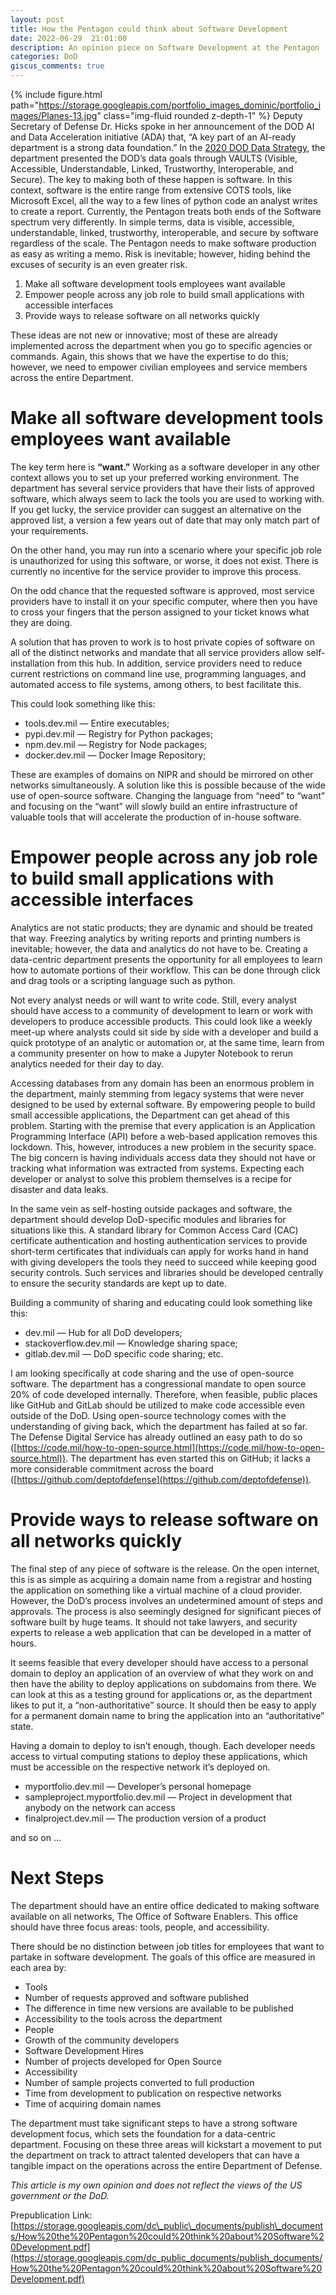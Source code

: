 ```yaml
---
layout: post
title: How the Pentagon could think about Software Development
date: 2022-06-29  21:01:00
description: An opinion piece on Software Development at the Pentagon
categories: DoD
giscus_comments: true
---
```

{% include figure.html path="https://storage.googleapis.com/portfolio_images_dominic/portfolio_images/Planes-13.jpg" class="img-fluid rounded z-depth-1" %}
Deputy Secretary of Defense Dr. Hicks spoke in her announcement of the DOD AI and Data Acceleration initiative (ADA) that, “A key part of an AI-ready department is a strong data foundation.” In the [2020 DOD Data Strategy](https://media.defense.gov/2020/Oct/08/2002514180/-1/-1/0/DOD-DATA-STRATEGY.PDF), the department presented the DOD’s data goals through VAULTS (Visible, Accessible, Understandable, Linked, Trustworthy, Interoperable, and Secure). The key to making both of these happen is software. In this context, software is the entire range from extensive COTS tools, like Microsoft Excel, all the way to a few lines of python code an analyst writes to create a report. Currently, the Pentagon treats both ends of the Software spectrum very differently. In simple terms, data is visible, accessible, understandable, linked, trustworthy, interoperable, and secure by software regardless of the scale. The Pentagon needs to make software production as easy as writing a memo. Risk is inevitable; however, hiding behind the excuses of security is an even greater risk.

1.  Make all software development tools employees want available
2.  Empower people across any job role to build small applications with accessible interfaces
3.  Provide ways to release software on all networks quickly

These ideas are not new or innovative; most of these are already implemented across the department when you go to specific agencies or commands. Again, this shows that we have the expertise to do this; however, we need to empower civilian employees and service members across the entire Department.

Make all software development tools employees want available
============================================================

The key term here is **“want.”** Working as a software developer in any other context allows you to set up your preferred working environment. The department has several service providers that have their lists of approved software, which always seem to lack the tools you are used to working with. If you get lucky, the service provider can suggest an alternative on the approved list, a version a few years out of date that may only match part of your requirements.

On the other hand, you may run into a scenario where your specific job role is unauthorized for using this software, or worse, it does not exist. There is currently no incentive for the service provider to improve this process.

On the odd chance that the requested software is approved, most service providers have to install it on your specific computer, where then you have to cross your fingers that the person assigned to your ticket knows what they are doing.

A solution that has proven to work is to host private copies of software on all of the distinct networks and mandate that all service providers allow self-installation from this hub. In addition, service providers need to reduce current restrictions on command line use, programming languages, and automated access to file systems, among others, to best facilitate this.

This could look something like this:

*   tools.dev.mil — Entire executables;
*   pypi.dev.mil — Registry for Python packages;
*   npm.dev.mil — Registry for Node packages;
*   docker.dev.mil — Docker Image Repository;

These are examples of domains on NIPR and should be mirrored on other networks simultaneously. A solution like this is possible because of the wide use of open-source software. Changing the language from “need” to “want” and focusing on the “want” will slowly build an entire infrastructure of valuable tools that will accelerate the production of in-house software.

Empower people across any job role to build small applications with accessible interfaces
=========================================================================================

Analytics are not static products; they are dynamic and should be treated that way. Freezing analytics by writing reports and printing numbers is inevitable; however, the data and analytics do not have to be. Creating a data-centric department presents the opportunity for all employees to learn how to automate portions of their workflow. This can be done through click and drag tools or a scripting language such as python.

Not every analyst needs or will want to write code. Still, every analyst should have access to a community of development to learn or work with developers to produce accessible products. This could look like a weekly meet-up where analysts could sit side by side with a developer and build a quick prototype of an analytic or automation or, at the same time, learn from a community presenter on how to make a Jupyter Notebook to rerun analytics needed for their day to day.

Accessing databases from any domain has been an enormous problem in the department, mainly stemming from legacy systems that were never designed to be used by external software. By empowering people to build small accessible applications, the Department can get ahead of this problem. Starting with the premise that every application is an Application Programming Interface (API) before a web-based application removes this lockdown. This, however, introduces a new problem in the security space. The big concern is having individuals access data they should not have or tracking what information was extracted from systems. Expecting each developer or analyst to solve this problem themselves is a recipe for disaster and data leaks.

In the same vein as self-hosting outside packages and software, the department should develop DoD-specific modules and libraries for situations like this. A standard library for Common Access Card (CAC) certificate authentication and hosting authentication services to provide short-term certificates that individuals can apply for works hand in hand with giving developers the tools they need to succeed while keeping good security controls. Such services and libraries should be developed centrally to ensure the security standards are kept up to date.

Building a community of sharing and educating could look something like this:

*   dev.mil — Hub for all DoD developers;
*   stackoverflow.dev.mil — Knowledge sharing space;
*   gitlab.dev.mil — DoD specific code sharing; etc.

I am looking specifically at code sharing and the use of open-source software. The department has a congressional mandate to open source 20% of code developed internally. Therefore, when feasible, public places like GitHub and GitLab should be utilized to make code accessible even outside of the DoD. Using open-source technology comes with the understanding of giving back, which the department has failed at so far. The Defense Digital Service has already outlined an easy path to do so ([https://code.mil/how-to-open-source.html](https://code.mil/how-to-open-source.html)). The department has even started this on GitHub; it lacks a more considerable commitment across the board ([https://github.com/deptofdefense](https://github.com/deptofdefense)).

Provide ways to release software on all networks quickly
========================================================

The final step of any piece of software is the release. On the open internet, this is as simple as acquiring a domain name from a registrar and hosting the application on something like a virtual machine of a cloud provider. However, the DoD’s process involves an undetermined amount of steps and approvals. The process is also seemingly designed for significant pieces of software built by huge teams. It should not take lawyers, and security experts to release a web application that can be developed in a matter of hours.

It seems feasible that every developer should have access to a personal domain to deploy an application of an overview of what they work on and then have the ability to deploy applications on subdomains from there. We can look at this as a testing ground for applications or, as the department likes to put it, a “non-authoritative” source. It should then be easy to apply for a permanent domain name to bring the application into an “authoritative” state.

Having a domain to deploy to isn’t enough, though. Each developer needs access to virtual computing stations to deploy these applications, which must be accessible on the respective network it’s deployed on.

*   myportfolio.dev.mil — Developer’s personal homepage
*   sampleproject.myportfolio.dev.mil — Project in development that anybody on the network can access
*   finalproject.dev.mil — The production version of a product

and so on …

Next Steps
==========

The department should have an entire office dedicated to making software available on all networks, The Office of Software Enablers. This office should have three focus areas: tools, people, and accessibility.

There should be no distinction between job titles for employees that want to partake in software development. The goals of this office are measured in each area by:

*   Tools
*   Number of requests approved and software published
*   The difference in time new versions are available to be published
*   Accessibility to the tools across the department
*   People
*   Growth of the community developers
*   Software Development Hires
*   Number of projects developed for Open Source
*   Accessibility
*   Number of sample projects converted to full production
*   Time from development to publication on respective networks
*   Time of acquiring domain names

The department must take significant steps to have a strong software development focus, which sets the foundation for a data-centric department. Focusing on these three areas will kickstart a movement to put the department on track to attract talented developers that can have a tangible impact on the operations across the entire Department of Defense.

_This article is my own opinion and does not reflect the views of the US government or the DoD._

Prepublication Link: [https://storage.googleapis.com/dc\_public\_documents/publish\_documents/How%20the%20Pentagon%20could%20think%20about%20Software%20Development.pdf](https://storage.googleapis.com/dc_public_documents/publish_documents/How%20the%20Pentagon%20could%20think%20about%20Software%20Development.pdf)
